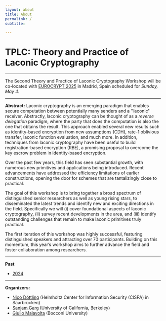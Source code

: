 ```yaml
---
layout: about
title: About
permalink: /
subtitle: 

---
```

# TPLC: Theory and Practice of Laconic Cryptography

---

The Second Theory and Practice of Laconic Cryptography Workshop will be co-located with [EUROCRYPT 2025](https://eurocrypt.iacr.org/2025/) in  Madrid, Spain scheduled for *Sunday, May 4*.  

---

**Abstract:** Laconic cryptography is an emerging paradigm that enables secure computation between potentially many senders and a ''laconic'' receiver. Abstractly, laconic cryptography can be thought of as a *reverse delegation* paradigm, where the party that does the computation is also the one that obtains the result. This approach enabled several new results such as identity-based encryption from new assumptions (CDH), rate-1 oblivious transfer, laconic function evaluation, and much more. In addition, techniques from laconic cryptography have been useful to build registration-based encryption (RBE), a promising proposal to overcome the key escrow problem in identity-based encryption.

Over the past few years, this field has seen substantial growth, with numerous new primitives and applications being introduced. Recent advancements have addressed the efficiency limitations of earlier constructions, opening the door for schemes that are tantalizingly close to practical.

The goal of this workshop is to bring together a broad spectrum of distinguished senior researchers as well as young rising stars, to disseminated the latest trends and  identify new and exciting directions in the field. Specifically we will (i) cover foundational aspects of laconic cryptography, (ii) survey recent developments in the area, and (iii) identify outstanding challenges that remain to make laconic primitives truly practical.

The first iteration of this workshop was highly successful, featuring distinguished speakers and attracting over 70 participants. Building on this momentum, this year’s workshop aims to further advance the field and foster collaboration among researchers.

---
**Past**
- [2024](https://laconiccryptography.github.io/2024/)

---

**Organizers:**
- [Nico Döttling](https://sites.google.com/site/nicodoettling/) (Helmholtz Center for Information Security (CISPA) in Saarbrücken)
- [Sanjam Garg](https://www.cs.berkeley.edu/~sanjamg) (University of California, Berkeley)
- [Giulio Malavolta](https://sites.google.com/view/giuliomalavolta/) (Bocconi University)
